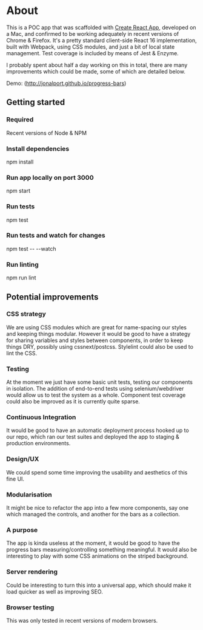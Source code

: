 # About

This is a POC app that was scaffolded with [Create React App](https://github.com/facebookincubator/create-react-app), developed on a Mac, and confirmed to be working adequately in recent versions of Chrome & Firefox. It's a pretty standard client-side React 16 implementation, built with Webpack, using CSS modules, and just a bit of local state management. Test coverage is included by means of Jest & Enzyme.

I probably spent about half a day working on this in total, there are many improvements which could be made, some of which are detailed below.

Demo: (http://jonalport.github.io/progress-bars)

## Getting started

### Required
Recent versions of Node & NPM

### Install dependencies
npm install

### Run app locally on port 3000
npm start

### Run tests
npm test

### Run tests and watch for changes
npm test -- --watch

### Run linting
npm run lint

## Potential improvements

### CSS strategy
We are using CSS modules which are great for name-spacing our styles and keeping things modular. However it would be good to have a strategy for sharing variables and styles between components, in order to keep things DRY, possibly using cssnext/postcss. Stylelint could also be used to lint the CSS.

### Testing
At the moment we just have some basic unit tests, testing our components in isolation. The addition of end-to-end tests using selenium/webdriver would allow us to test the system as a whole. Component test coverage could also be improved as it is currently quite sparse.

### Continuous Integration
It would be good to have an automatic deployment process hooked up to our repo, which ran our test suites and deployed the app to staging & production environments.

### Design/UX
We could spend some time improving the usability and aesthetics of this fine UI.

### Modularisation
It might be nice to refactor the app into a few more components, say one which managed the controls, and another for the bars as a collection.

### A purpose
The app is kinda useless at the moment, it would be good to have the progress bars measuring/controlling something meaningful. It would also be interesting to play with some CSS animations on the striped background.

### Server rendering
Could be interesting to turn this into a universal app, which should make it load quicker as well as improving SEO.

### Browser testing
This was only tested in recent versions of modern browsers.
